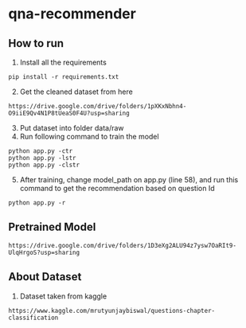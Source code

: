 # qna-recommender

## How to run
1. Install all the requirements
```
pip install -r requirements.txt
```
2. Get the cleaned dataset from here
```
https://drive.google.com/drive/folders/1pXKxNbhn4-O9iiE9Qv4N1P8tUeaS0F4U?usp=sharing
```
3. Put dataset into folder data/raw
4. Run following command to train the model
```
python app.py -ctr
python app.py -lstr
python app.py -clstr
```
5. After training, change model_path on app.py (line 58), and run this command to get the recommendation based on question Id
```
python app.py -r
```

## Pretrained Model
```
https://drive.google.com/drive/folders/1D3eXg2ALU94z7ysw7OaRIt9-UlqHrgoS?usp=sharing
```

## About Dataset
1. Dataset taken from kaggle 
```
https://www.kaggle.com/mrutyunjaybiswal/questions-chapter-classification
```